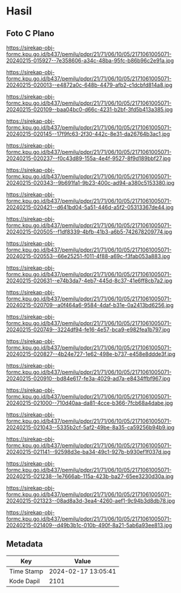 # Hasil

## Foto C Plano

https://sirekap-obj-formc.kpu.go.id/b437/pemilu/pdpr/21/71/06/10/05/2171061005071-20240215-015927--7e358606-a34c-48ba-95fc-b86b96c2e91a.jpg

https://sirekap-obj-formc.kpu.go.id/b437/pemilu/pdpr/21/71/06/10/05/2171061005071-20240215-020013--e4872a0c-648b-4479-afb2-c1dcbfd814a8.jpg

https://sirekap-obj-formc.kpu.go.id/b437/pemilu/pdpr/21/71/06/10/05/2171061005071-20240215-020109--baa04bc0-d66c-4231-b2bf-3fd5b413a385.jpg

https://sirekap-obj-formc.kpu.go.id/b437/pemilu/pdpr/21/71/06/10/05/2171061005071-20240215-020145--17f9fc63-2f30-442c-8e31-da26764b3ac1.jpg

https://sirekap-obj-formc.kpu.go.id/b437/pemilu/pdpr/21/71/06/10/05/2171061005071-20240215-020237--f0c43d89-155a-4e4f-9527-8f9d189bbf27.jpg

https://sirekap-obj-formc.kpu.go.id/b437/pemilu/pdpr/21/71/06/10/05/2171061005071-20240215-020343--9b691fa1-9b23-400c-ad94-a380c5153380.jpg

https://sirekap-obj-formc.kpu.go.id/b437/pemilu/pdpr/21/71/06/10/05/2171061005071-20240215-020421--d641bd04-5a51-446d-a5f2-05313367de44.jpg

https://sirekap-obj-formc.kpu.go.id/b437/pemilu/pdpr/21/71/06/10/05/2171061005071-20240215-020505--f1df8339-4bfb-41b3-a6b5-742678209774.jpg

https://sirekap-obj-formc.kpu.go.id/b437/pemilu/pdpr/21/71/06/10/05/2171061005071-20240215-020553--66e25251-f011-4f88-a69c-f3fab053a883.jpg

https://sirekap-obj-formc.kpu.go.id/b437/pemilu/pdpr/21/71/06/10/05/2171061005071-20240215-020631--e74b3da7-4eb7-445d-8c37-41e6ff8cb7a2.jpg

https://sirekap-obj-formc.kpu.go.id/b437/pemilu/pdpr/21/71/06/10/05/2171061005071-20240215-020709--a0f464a6-9584-4daf-b31e-0a2413bd6256.jpg

https://sirekap-obj-formc.kpu.go.id/b437/pemilu/pdpr/21/71/06/10/05/2171061005071-20240215-020749--3224df94-fe16-4e57-bca9-e982fea1b797.jpg

https://sirekap-obj-formc.kpu.go.id/b437/pemilu/pdpr/21/71/06/10/05/2171061005071-20240215-020827--4b24e727-1e62-498e-b737-e458e8ddde3f.jpg

https://sirekap-obj-formc.kpu.go.id/b437/pemilu/pdpr/21/71/06/10/05/2171061005071-20240215-020910--bd84e617-fe3a-4029-ad7a-e8434ffbf967.jpg

https://sirekap-obj-formc.kpu.go.id/b437/pemilu/pdpr/21/71/06/10/05/2171061005071-20240215-021000--710d40aa-da81-4cce-b366-7fcb68a4dabe.jpg

https://sirekap-obj-formc.kpu.go.id/b437/pemilu/pdpr/21/71/06/10/05/2171061005071-20240215-021043--5335b2cf-5af2-49be-8a35-ca59256b94b9.jpg

https://sirekap-obj-formc.kpu.go.id/b437/pemilu/pdpr/21/71/06/10/05/2171061005071-20240215-021141--92598d3e-ba34-49c1-927b-b930ef1f037d.jpg

https://sirekap-obj-formc.kpu.go.id/b437/pemilu/pdpr/21/71/06/10/05/2171061005071-20240215-021238--1e7666ab-115a-423b-ba27-65ee3230d30a.jpg

https://sirekap-obj-formc.kpu.go.id/b437/pemilu/pdpr/21/71/06/10/05/2171061005071-20240215-021323--08ad8a3d-3ea4-4260-aef1-9c94b3d8db78.jpg

https://sirekap-obj-formc.kpu.go.id/b437/pemilu/pdpr/21/71/06/10/05/2171061005071-20240215-021409--d49b3b1c-010b-490f-8a21-5ab6a93ee813.jpg


## Metadata

| Key        | Value               |
| ---------- | ------------------- |
| Time Stamp | 2024-02-17 13:05:41 |
| Kode Dapil | 2101                |



